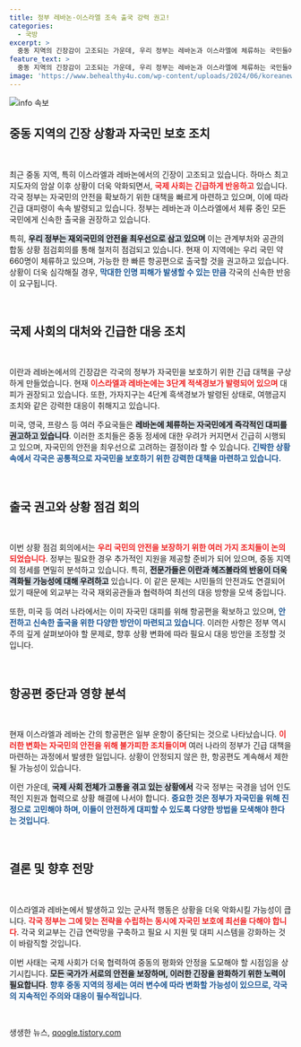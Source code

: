 ```yaml
---
title: 정부 레바논·이스라엘 조속 출국 강력 권고!
categories:
  - 국방
excerpt: >
  중동 지역의 긴장감이 고조되는 가운데, 우리 정부는 레바논과 이스라엘에 체류하는 국민들에게 즉각적인 출국을 권고했습니다. 하마스 최고지도자 암살 후 각국이 대피령을 발령하며 상황이 급박해지자, 안전 확보를 위한 조치가 강화되고 있습니다.
feature_text: >
  중동 지역의 긴장감이 고조되는 가운데, 우리 정부는 레바논과 이스라엘에 체류하는 국민들에게 즉각적인 출국을 권고했습니다. 하마스 최고지도자 암살 후 각국이 대피령을 발령하며 상황이 급박해지자, 안전 확보를 위한 조치가 강화되고 있습니다.
image: 'https://www.behealthy4u.com/wp-content/uploads/2024/06/koreanews.jpg'
---
```


<p><img src="https://www.behealthy4u.com/wp-content/uploads/2024/06/koreanews.jpg" alt="info 속보" /></p>

<h2 data-ke-size="size26">중동 지역의 긴장 상황과 자국민 보호 조치</h2>

<p data-ke-size="size16">&nbsp;</p>

<p data-ke-size="size16">최근 중동 지역, 특히 이스라엘과 레바논에서의 긴장이 고조되고 있습니다. 하마스 최고지도자의 암살 이후 상황이 더욱 악화되면서, <b><span style="color: #ee2323;">국제 사회는 긴급하게 반응하고</span></b> 있습니다. 각국 정부는 자국민의 안전을 확보하기 위한 대책을 빠르게 마련하고 있으며, 이에 따라 긴급 대피령이 속속 발령되고 있습니다. 정부는 레바논과 이스라엘에서 체류 중인 모든 국민에게 신속한 출국을 권장하고 있습니다.</p>

<p data-ke-size="size16">특히, <b><span style="background-color: #21538527;">우리 정부는 재외국민의 안전을 최우선으로 삼고 있으며</span></b> 이는 관계부처와 공관의 합동 상황 점검회의를 통해 철저히 점검되고 있습니다. 현재 이 지역에는 우리 국민 약 660명이 체류하고 있으며, 가능한 한 빠른 항공편으로 출국할 것을 권고하고 있습니다. 상황이 더욱 심각해질 경우, <b><span style="color: #1a5490;">막대한 인명 피해가 발생할 수 있는 만큼</span></b> 각국의 신속한 반응이 요구됩니다.</p>

<p data-ke-size="size16">&nbsp;</p>

<h2 data-ke-size="size26">국제 사회의 대처와 긴급한 대응 조치</h2>

<p data-ke-size="size16">&nbsp;</p>

<p data-ke-size="size16">이란과 레바논에서의 긴장감은 각국의 정부가 자국민을 보호하기 위한 긴급 대책을 구상하게 만들었습니다. 현재 <b><span style="color: #ee2323;">이스라엘과 레바논에는 3단계 적색경보가 발령되어 있으며</span></b> 대피가 권장되고 있습니다. 또한, 가자지구는 4단계 흑색경보가 발령된 상태로, 여행금지 조치와 같은 강력한 대응이 취해지고 있습니다.</p>

<p data-ke-size="size16">미국, 영국, 프랑스 등 여러 주요국들은 <b><span style="background-color: #21538527;">레바논에 체류하는 자국민에게 즉각적인 대피를 권고하고 있습니다</span></b>. 이러한 조치들은 중동 정세에 대한 우려가 커지면서 긴급히 시행되고 있으며, 자국민의 안전을 최우선으로 고려하는 결정이라 할 수 있습니다. <b><span style="color: #1a5490;">긴박한 상황 속에서 각국은 공통적으로 자국민을 보호하기 위한 강력한 대책을 마련하고 있습니다.</span></b></p>

<p data-ke-size="size16">&nbsp;</p>

<h2 data-ke-size="size26">출국 권고와 상황 점검 회의</h2>

<p data-ke-size="size16">&nbsp;</p>

<p data-ke-size="size16">이번 상황 점검 회의에서는 <b><span style="color: #ee2323;">우리 국민의 안전을 보장하기 위한 여러 가지 조치들이 논의되었습니다</span></b>. 정부는 필요한 경우 추가적인 지원을 제공할 준비가 되어 있으며, 중동 지역의 정세를 면밀히 분석하고 있습니다. 특히, <b><span style="background-color: #21538527;">전문가들은 이란과 헤즈볼라의 반응이 더욱 격화될 가능성에 대해 우려하고</span></b> 있습니다. 이 같은 문제는 시민들의 안전과도 연결되어 있기 때문에 외교부는 각국 재외공관들과 협력하여 최선의 대응 방향을 모색 중입니다.</p>

<p data-ke-size="size16">또한, 미국 등 여러 나라에서는 이미 자국민 대피를 위해 항공편을 확보하고 있으며, <b><span style="color: #1a5490;">안전하고 신속한 출국을 위한 다양한 방안이 마련되고 있습니다</span></b>. 이러한 사항은 정부 역시 주의 깊게 살펴보아야 할 문제로, 향후 상황 변화에 따라 필요시 대응 방안을 조정할 것입니다.</p>

<p data-ke-size="size16">&nbsp;</p>

<h2 data-ke-size="size26">항공편 중단과 영향 분석</h2>

<p data-ke-size="size16">&nbsp;</p>

<p data-ke-size="size16">현재 이스라엘과 레바논 간의 항공편은 일부 운항이 중단되는 것으로 나타났습니다. <b><span style="color: #ee2323;">이러한 변화는 자국민의 안전을 위해 불가피한 조치들이며</span></b> 여러 나라의 정부가 긴급 대책을 마련하는 과정에서 발생한 일입니다. 상황이 안정되지 않은 한, 항공편도 계속해서 제한될 가능성이 있습니다.</p>

<p data-ke-size="size16">이런 가운데, <b><span style="background-color: #21538527;">국제 사회 전체가 고통을 겪고 있는 상황에서</span></b> 각국 정부는 국경을 넘어 인도적인 지원과 협력으로 상황 해결에 나서야 합니다. <b><span style="color: #1a5490;">중요한 것은 정부가 자국민을 위해 진정으로 고민해야 하며, 이들이 안전하게 대피할 수 있도록 다양한 방법을 모색해야 한다는 것입니다</span></b>.</p>

<p data-ke-size="size16">&nbsp;</p>

<h2 data-ke-size="size26">결론 및 향후 전망</h2>

<p data-ke-size="size16">&nbsp;</p>

<p data-ke-size="size16">이스라엘과 레바논에서 발생하고 있는 군사적 행동은 상황을 더욱 악화시킬 가능성이 큽니다. <b><span style="color: #ee2323;">각국 정부는 그에 맞는 전략을 수립하는 동시에 자국민 보호에 최선을 다해야 합니다</span></b>. 각국 외교부는 긴급 연락망을 구축하고 필요 시 지원 및 대피 시스템을 강화하는 것이 바람직할 것입니다.</p>

<p data-ke-size="size16">이번 사태는 국제 사회가 더욱 협력하여 중동의 평화와 안정을 도모해야 할 시점임을 상기시킵니다. <b><span style="background-color: #21538527;">모든 국가가 서로의 안전을 보장하며, 이러한 긴장을 완화하기 위한 노력이 필요합니다</span></b>. <b><span style="color: #1a5490;">향후 중동 지역의 정세는 여러 변수에 따라 변화할 가능성이 있으므로, 각국의 지속적인 주의와 대응이 필수적입니다</span></b>.</p>

<p data-ke-size="size16">&nbsp;</p>
생생한 뉴스, <a href="https://qoogle.tistory.com" rel="dofollow">qoogle.tistory.com</a>


